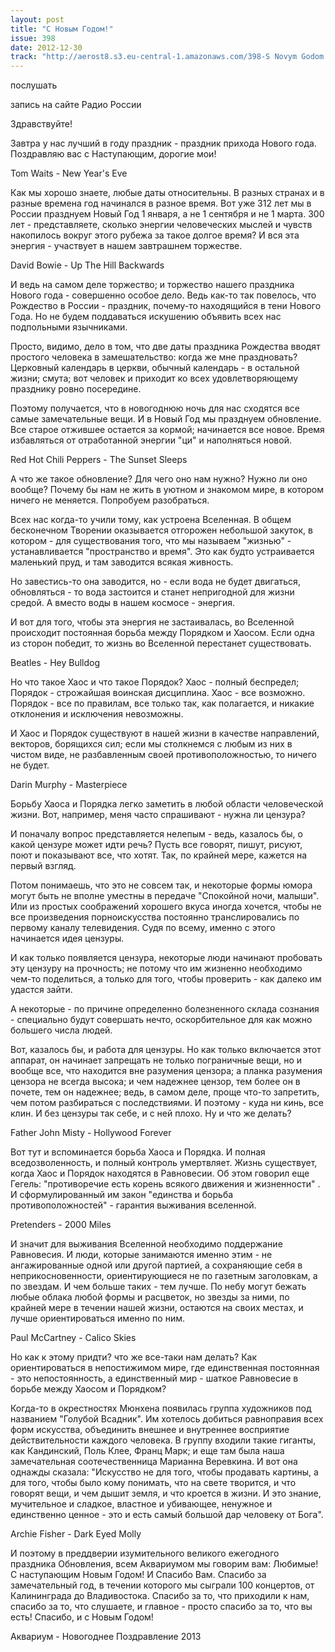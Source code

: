 ```yaml
---
layout: post
title: "С Новым Годом!"
issue: 398
date: 2012-12-30
track: "http://aerost8.s3.eu-central-1.amazonaws.com/398-S Novym Godom!.mp3"
---
```


послушать

запись на сайте Радио России

Здравствуйте!

Завтра у нас лучший в году праздник - праздник прихода Нового года. Поздравляю вас с Наступающим, дорогие мои!

Tom Waits - New Year's Eve

Как мы хорошо знаете, любые даты относительны. В разных странах и в разные времена год начинался в разное время. Вот уже 312 лет мы в России празднуем Новый Год 1 января, а не 1 сентября и не 1 марта. 300 лет - представляете, сколько энергии человеческих мыслей и чувств накопилось вокруг этого рубежа за такое долгое время? И вся эта энергия - участвует в нашем завтрашнем торжестве.

David Bowie - Up The Hill Backwards

И ведь на самом деле торжество; и торжество нашего праздника Нового года - совершенно особое дело. Ведь как-то так повелось, что Рождество в России - праздник, почему-то находящийся в тени Нового Года. Но не будем поддаваться искушению объявить всех нас подпольными язычниками.

Просто, видимо, дело в том, что две даты праздника Рождества вводят простого человека в замешательство: когда же мне праздновать? Церковный календарь в церкви, обычный календарь - в остальной жизни; смута; вот человек и приходит ко всех удовлетворяющему празднику ровно посередине.

Поэтому получается, что в новогоднюю ночь для нас сходятся все самые замечательные вещи. И в Новый Год мы празднуем обновление. Все старое отжившее остается за кормой; начинается все новое. Время избавляться от отработанной энергии "ци" и наполняться новой.

Red Hot Chili Peppers - The Sunset Sleeps

А что же такое обновление? Для чего оно нам нужно? Нужно ли оно вообще? Почему бы нам не жить в уютном и знакомом мире, в котором ничего не меняется. Попробуем разобраться.

Всех нас когда-то учили тому, как устроена Вселенная. В общем бесконечном Творении оказывается отгорожен небольшой закуток, в котором - для существования того, что мы называем "жизнью" - устанавливается "пространство и время". Это как будто устраивается маленький пруд, и там заводится всякая живность.

Но завестись-то она заводится, но - если вода не будет двигаться, обновляться - то вода застоится и станет непригодной для жизни средой. А вместо воды в нашем космосе - энергия.

И вот для того, чтобы эта энергия не застаивалась, во Вселенной происходит постоянная борьба между Порядком и Хаосом. Если одна из сторон победит, то жизнь во Вселенной перестанет существовать.

Beatles - Hey Bulldog

Но что такое Хаос и что такое Порядок? Хаос - полный беспредел; Порядок - строжайшая воинская дисциплина. Хаос - все возможно. Порядок - все по правилам, все только так, как полагается, и никакие отклонения и исключения невозможны.

И Хаос и Порядок существуют в нашей жизни в качестве направлений, векторов, борящихся сил; если мы столкнемся с любым из них в чистом виде, не разбавленным своей противоположностью, то ничего не будет.

Darin Murphy - Masterpiece

Борьбу Хаоса и Порядка легко заметить в любой области человеческой жизни. Вот, например, меня часто спрашивают - нужна ли цензура?

И поначалу вопрос представляется нелепым - ведь, казалось бы, о какой цензуре может идти речь? Пусть все говорят, пишут, рисуют, поют и показывают все, что хотят. Так, по крайней мере, кажется на первый взгляд.

Потом понимаешь, что это не совсем так, и некоторые формы юмора могут быть не вполне уместны в передаче "Спокойной ночи, малыши". Или из простых соображений хорошего вкуса иногда хочется, чтобы не все произведения порноискусства постоянно транслировались по первому каналу телевидения. Судя по всему, именно с этого начинается идея цензуры.

И как только появляется цензура, некоторые люди начинают пробовать эту цензуру на прочность; не потому что им жизненно необходимо чем-то поделиться, а только для того, чтобы проверить - как далеко им удастся зайти.

А некоторые - по причине определенно болезненного склада сознания - специально будут совершать нечто, оскорбительное для как можно большего числа людей.

Вот, казалось бы, и работа для цензуры. Но как только включается этот аппарат, он начинает запрещать не только пограничные вещи, но и вообще все, что находится вне разумения цензора; а планка разумения цензора не всегда высока; и чем надежнее цензор, тем более он в почете, тем он надежнее; ведь, в самом деле, проще что-то запретить, чем потом разбираться с последствиями. И поэтому - куда ни кинь, все клин. И без цензуры так себе, и с ней плохо. Ну и что же делать?

Father John Misty - Hollywood Forever

Вот тут и вспоминается борьба Хаоса и Порядка. И полная вседозволенность, и полный контроль умертвляет. Жизнь существует, когда Хаос и Порядок находятся в Равновесии. Об этом говорил еще Гегель: "противоречие есть корень всякого движения и жизненности" . И сформулированный им закон "единства и борьба противоположностей" - гарантия выживания вселенной.

Pretenders - 2000 Miles

И значит для выживания Вселенной необходимо поддержание Равновесия. И люди, которые занимаются именно этим - не ангажированные одной или другой партией, а сохраняющие себя в неприкосновенности, ориентирующиеся не по газетным заголовкам, а по звездам. И чем больше таких - тем лучше. По небу могут бежать любые облака любой формы и расцветок, но звезды за ними, по крайней мере в течении нашей жизни, остаются на своих местах, и лучше ориентироваться именно по ним.

Paul McCartney - Calico Skies

Но как к этому придти? что же все-таки нам делать? Как ориентироваться в непостижимом мире, где единственная постоянная - это непостоянность, а единственный мир - шаткое Равновесие в борьбе между Хаосом и Порядком?

Когда-то в окрестностях Мюнхена появилась группа художников под названием "Голубой Всадник". Им хотелось добиться равноправия всех форм искусства, объединить внешнее и внутреннее восприятие действительности каждого человека. В группу входили такие гиганты, как Кандинский, Поль Клее, Франц Марк; и еще там была наша замечательная соотечественница Марианна Веревкина. И вот она однажды сказала: "Искусство не для того, чтобы продавать картины, а для того, чтобы было кому понимать, что на свете творится, и что говорят вещи, и чем дышит земля, и что кроется в жизни. И это знание, мучительное и сладкое, властное и убивающее, ненужное и единственно ценное - это и есть самый большой дар человеку от Бога".

Archie Fisher - Dark Eyed Molly

И поэтому в преддверии изумительного великого ежегодного праздника Обновления, всем Аквариумом мы говорим вам: Любимые! С наступающим Новым Годом! И Спасибо Вам. Спасибо за замечательный год, в течении которого мы сыграли 100 концертов, от Калининграда до Владивостока. Спасибо за то, что приходили к нам, спасибо за то, что слушаете, и главное - просто спасибо за то, что вы есть! Спасибо, и с Новым Годом!

Аквариум - Новогоднее Поздравление 2013
